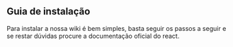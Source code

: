 ## Guia de instalação

Para instalar a nossa wiki é bem simples, basta seguir os passos a seguir e se restar dúvidas procure a documentação oficial do react.
